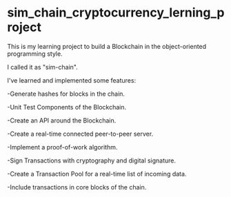 # sim_chain_cryptocurrency_lerning_project
This is my learning project to build a Blockchain in the object-oriented programming style.

I called it as "sim-chain".

I've learned and implemented some features:

-Generate hashes for blocks in the chain.

-Unit Test Components of the Blockchain.

-Create an API around the Blockchain.

-Create a real-time connected peer-to-peer server.

-Implement a proof-of-work algorithm.

-Sign Transactions with cryptography and digital signature.

-Create a Transaction Pool for a real-time list of incoming data.

-Include transactions in core blocks of the chain.
